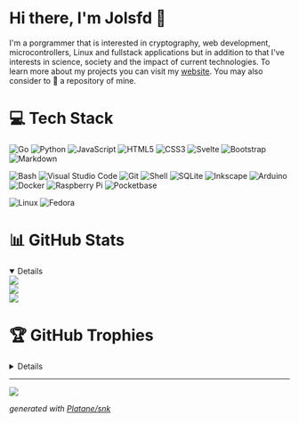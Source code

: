 # Hi there, I'm Jolsfd 👋

I'm a porgrammer that is interested in cryptography, web development, microcontrollers, Linux and fullstack applications but in addition to that I've interests in science, society and the impact of current technologies. To learn more about my projects you can visit my [website](https://jolsfd.github.io). You may also consider to 🌟 a repository of mine.

# 💻 Tech Stack

![Go](https://img.shields.io/badge/Go-00ADD8?style=for-the-badge&logo=go&logoColor=white) 
![Python](https://img.shields.io/badge/Python-14354C?style=for-the-badge&logo=python&logoColor=white)
![JavaScript](https://img.shields.io/badge/JavaScript-F7DF1E?style=for-the-badge&logo=javascript&logoColor=black)
![HTML5](https://img.shields.io/badge/HTML5-E34F26?style=for-the-badge&logo=html5&logoColor=white)
![CSS3](https://img.shields.io/badge/CSS3-1572B6?style=for-the-badge&logo=css3&logoColor=white)
![Svelte](https://img.shields.io/badge/Svelte-4A4A55?style=for-the-badge&logo=svelte&logoColor=FF3E00)
![Bootstrap](https://img.shields.io/badge/Bootstrap-563D7C?style=for-the-badge&logo=bootstrap&logoColor=white)
![Markdown](https://img.shields.io/badge/Markdown-000000?style=for-the-badge&logo=markdown&logoColor=white)

![Bash](https://img.shields.io/badge/GNU%20Bash-4EAA25?style=for-the-badge&logo=GNU%20Bash&logoColor=white)
![Visual Studio Code](https://img.shields.io/badge/Visual_Studio_Code-0078D4?style=for-the-badge&logo=visual%20studio%20code&logoColor=white)
![Git](https://img.shields.io/badge/GIT-E44C30?style=for-the-badge&logo=git&logoColor=white)
![Shell](https://img.shields.io/badge/Shell_Script-121011?style=for-the-badge&logo=gnu-bash&logoColor=white)
![SQLite](https://img.shields.io/badge/SQLite-07405E?style=for-the-badge&logo=sqlite&logoColor=white)
![Inkscape](https://img.shields.io/badge/Inkscape-000000?style=for-the-badge&logo=Inkscape&logoColor=white)
![Arduino](https://img.shields.io/badge/Arduino-00979D?style=for-the-badge&logo=Arduino&logoColor=white)
![Docker](https://img.shields.io/badge/docker-%230db7ed.svg?style=for-the-badge&logo=docker&logoColor=white)
![Raspberry Pi](https://img.shields.io/badge/Raspberry%20Pi-A22846?style=for-the-badge&logo=Raspberry%20Pi&logoColor=white)
![Pocketbase](https://camo.githubusercontent.com/92ecd782c39642bda147402d26ca3e6174584ee4d963d80c5efddba0af1376bc/68747470733a2f2f696d672e736869656c64732e696f2f62616467652f506f636b6574426173652d4238444245343f7374796c653d666f722d7468652d6261646765266c6f676f3d706f636b657462617365266c6f676f436f6c6f723d313631363141)

![Linux](https://img.shields.io/badge/Linux-FCC624?style=for-the-badge&logo=linux&logoColor=black)
![Fedora](https://img.shields.io/badge/Fedora-294172?style=for-the-badge&logo=fedora&logoColor=white)

# 📊 GitHub Stats

<details open>
<img src="https://github-readme-stats.vercel.app/api?username=jolsfd&theme=algolia&hide_border=true&include_all_commits=false&count_private=false"><br/>
<img src="https://github-readme-streak-stats.herokuapp.com/?user=jolsfd&theme=algolia&hide_border=true"><br/>
<img src="https://github-readme-stats.vercel.app/api/top-langs/?username=jolsfd&theme=algolia&hide_border=true&include_all_commits=true&count_private=false&layout=compact">
</details>

# 🏆 GitHub Trophies

<details>
<img src="https://github-profile-trophy.vercel.app/?username=jolsfd&theme=radical&no-frame=true&no-bg=true&margin-w=42">
</details>

<hr/>

<img src="https://github.com/jolsfd/jolsfd/blob/output/github-contribution-grid-snake-dark.svg">

*generated with [Platane/snk](https://github.com/Platane/snk)*
